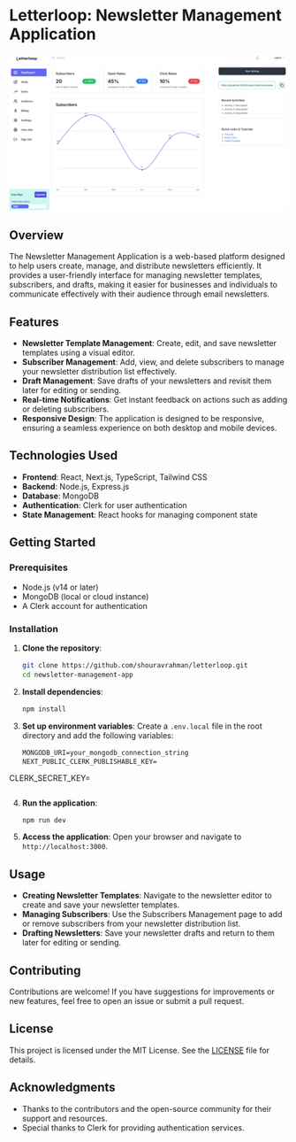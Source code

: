 # Letterloop: Newsletter Management Application
![Newsletter Management Application](public/snap.png)
## Overview

The Newsletter Management Application is a web-based platform designed to help users create, manage, and distribute newsletters efficiently. It provides a user-friendly interface for managing newsletter templates, subscribers, and drafts, making it easier for businesses and individuals to communicate effectively with their audience through email newsletters.

## Features

- **Newsletter Template Management**: Create, edit, and save newsletter templates using a visual editor.
- **Subscriber Management**: Add, view, and delete subscribers to manage your newsletter distribution list effectively.
- **Draft Management**: Save drafts of your newsletters and revisit them later for editing or sending.
- **Real-time Notifications**: Get instant feedback on actions such as adding or deleting subscribers.
- **Responsive Design**: The application is designed to be responsive, ensuring a seamless experience on both desktop and mobile devices.

## Technologies Used

- **Frontend**: React, Next.js, TypeScript, Tailwind CSS
- **Backend**: Node.js, Express.js
- **Database**: MongoDB
- **Authentication**: Clerk for user authentication
- **State Management**: React hooks for managing component state

## Getting Started

### Prerequisites

- Node.js (v14 or later)
- MongoDB (local or cloud instance)
- A Clerk account for authentication

### Installation

1. **Clone the repository**:
   ```bash
   git clone https://github.com/shouravrahman/letterloop.git
   cd newsletter-management-app
   ```

2. **Install dependencies**:
   ```bash
   npm install
   ```

3. **Set up environment variables**:
   Create a `.env.local` file in the root directory and add the following variables:
   ```plaintext
   MONGODB_URI=your_mongodb_connection_string
   NEXT_PUBLIC_CLERK_PUBLISHABLE_KEY=
CLERK_SECRET_KEY=
```
   ```

4. **Run the application**:
   ```bash
   npm run dev
   ```

5. **Access the application**:
   Open your browser and navigate to `http://localhost:3000`.

## Usage

- **Creating Newsletter Templates**: Navigate to the newsletter editor to create and save your newsletter templates.
- **Managing Subscribers**: Use the Subscribers Management page to add or remove subscribers from your newsletter distribution list.
- **Drafting Newsletters**: Save your newsletter drafts and return to them later for editing or sending.

## Contributing

Contributions are welcome! If you have suggestions for improvements or new features, feel free to open an issue or submit a pull request.

## License

This project is licensed under the MIT License. See the [LICENSE](LICENSE) file for details.

## Acknowledgments

- Thanks to the contributors and the open-source community for their support and resources.
- Special thanks to Clerk for providing authentication services.
